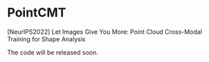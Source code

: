 # PointCMT
[NeurIPS2022] Let Images Give You More: Point Cloud Cross-Modal Training for Shape Analysis

The code will be released soon.
